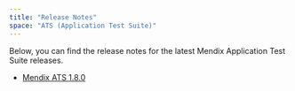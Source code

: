 ```yaml
---
title: "Release Notes"
space: "ATS (Application Test Suite)"
---
```


Below, you can find the release notes for the latest Mendix Application Test Suite releases.

*   [Mendix ATS 1.8.0](Release+Notes+1+8+0)
